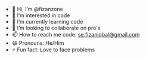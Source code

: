 - 👋 Hi, I’m @fizanzone
- 👀 I’m interested in code
- 🌱 I’m currently learning code
- 💞️ I’m looking to collaborate on pro's
- 📫 How to reach me code: se.fizaniqbal@gmail.com
- 😄 Pronouns: He/Him
- ⚡ Fun fact: Love to face problems

<!---
fizanzone/fizanzone is a ✨ special ✨ repository because its `README.md` (this file) appears on your GitHub profile.
You can click the Preview link to take a look at your changes.
--->
